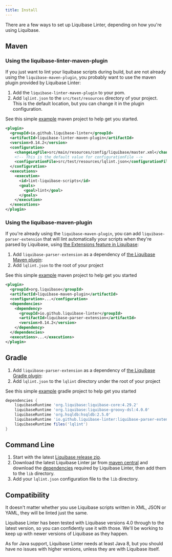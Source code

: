 ```yaml
---
title: Install
---
```


There are a few ways to set up Liquibase Linter, depending on how you're using Liquibase.

## Maven

### Using the liquibase-linter-maven-plugin

If you just want to lint your liquibase scripts during build, but are not already using the `liquibase-maven-plugin`, you probably want to use the maven plugin provided by Liquibase Linter:

1. Add the `liquibase-linter-maven-plugin` to your pom.
2. Add `lqlint.json` to the `src/test/resources` directory of your project. This is the default location, but you can change it in the plugin configuration.

See this simple [example](https://github.com/liquibase-linter/liquibase-linter/tree/main/examples/liquibase-linter-maven-plugin) maven project to help get you started.

```xml
<plugin>
  <groupId>io.github.liquibase-linter</groupId>
  <artifactId>liquibase-linter-maven-plugin</artifactId>
  <version>0.14.2</version>
  <configuration>
    <changeLogFile>src/main/resources/config/liquibase/master.xml</changeLogFile>
    <!-- This is the default value for configurationFile -->
    <configurationFile>src/test/resources/lqlint.json</configurationFile>
  </configuration>
  <executions>
    <execution>
      <id>lint-liquibase-scripts</id>
      <goals>
        <goal>lint</goal>
      </goals>
    </execution>
  </executions>
</plugin>
```

### Using the liquibase-maven-plugin

If you're already using the `liquibase-maven-plugin`, you can add `liquibase-parser-extension` that will lint automatically your scripts when they're parsed by Liquibase, using [the Extensions feature in Liquibase](https://contribute.liquibase.com/extensions-integrations/extensions-overview/):

1. Add `liquibase-parser-extension` as a dependency of [the Liquibase Maven plugin](https://docs.liquibase.com/tools-integrations/maven/home.html):
2. Add `lqlint.json` to the root of your project

See this simple [example](https://github.com/liquibase-linter/liquibase-linter/tree/main/examples/liquibase-maven-plugin) maven project to help get you started

```xml
<plugin>
  <groupId>org.liquibase</groupId>
  <artifactId>liquibase-maven-plugin</artifactId>
  <configuration>...</configuration>
  <dependencies>
    <dependency>
      <groupId>io.github.liquibase-linter</groupId>
      <artifactId>liquibase-parser-extension</artifactId>
      <version>0.14.2</version>
    </dependency>
  </dependencies>
  <executions>...</executions>
</plugin>
```

## Gradle

1. Add `liquibase-parser-extension` as a dependency of [the Liquibase Gradle plugin](https://github.com/liquibase/liquibase-gradle-plugin):
2. Add `lqlint.json` to the `lqlint` directory under the root of your project

See this simple [example](https://github.com/liquibase-linter/liquibase-linter/tree/main/examples/gradle) gradle project to help get you started

```groovy
dependencies {
    liquibaseRuntime 'org.liquibase:liquibase-core:4.29.2'
    liquibaseRuntime 'org.liquibase:liquibase-groovy-dsl:4.0.0'
    liquibaseRuntime 'org.hsqldb:hsqldb:2.5.0'
    liquibaseRuntime 'io.github.liquibase-linter:liquibase-parser-extension:0.14.2'
    liquibaseRuntime files('lqlint')
}
```

## Command Line

1. Start with the latest [Liquibase release zip](https://github.com/liquibase/liquibase/releases/).
2. Download the latest Liquibase Linter jar from [maven central](https://repo1.maven.org/maven2/io/github/liquibase-linter/) and download
   the [dependencies](https://mvnrepository.com/artifact/io.github.liquibase-linter/liquibase-linter) required by Liquibase Linter, then add them to
   the `lib` directory.
3. Add your `lqlint.json` configuration file to the `lib` directory.

## Compatibility

It doesn't matter whether you use Liquibase scripts written in XML, JSON or YAML, they will be linted just the same.

Liquibase Linter has been tested with Liquibase versions 4.0 through to the latest version, so you can confidently use it with those. We'll be working to keep up with newer versions of Liquibase as they happen.

As for Java support, Liquibase Linter needs at least Java 8, but you should have no issues with higher versions, unless they are with Liquibase itself.
